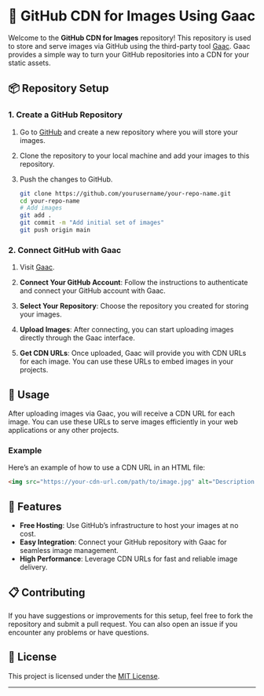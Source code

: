 # 📸 GitHub CDN for Images Using Gaac

Welcome to the **GitHub CDN for Images** repository! This repository is used to store and serve images via GitHub using the third-party tool [Gaac](https://gaac.vercel.app). Gaac provides a simple way to turn your GitHub repositories into a CDN for your static assets.

## 📦 Repository Setup

### 1. **Create a GitHub Repository**

1. Go to [GitHub](https://github.com) and create a new repository where you will store your images.

2. Clone the repository to your local machine and add your images to this repository.

3. Push the changes to GitHub.

   ```sh
   git clone https://github.com/yourusername/your-repo-name.git
   cd your-repo-name
   # Add images
   git add .
   git commit -m "Add initial set of images"
   git push origin main
   ```

### 2. **Connect GitHub with Gaac**

1. Visit [Gaac](https://gaac.vercel.app).

2. **Connect Your GitHub Account**: Follow the instructions to authenticate and connect your GitHub account with Gaac.

3. **Select Your Repository**: Choose the repository you created for storing your images.

4. **Upload Images**: After connecting, you can start uploading images directly through the Gaac interface. 

5. **Get CDN URLs**: Once uploaded, Gaac will provide you with CDN URLs for each image. You can use these URLs to embed images in your projects.

## 📂 Usage

After uploading images via Gaac, you will receive a CDN URL for each image. You can use these URLs to serve images efficiently in your web applications or any other projects.

### Example

Here’s an example of how to use a CDN URL in an HTML file:

```html
<img src="https://your-cdn-url.com/path/to/image.jpg" alt="Description of Image" />
```

## 🚀 Features

- **Free Hosting**: Use GitHub’s infrastructure to host your images at no cost.
- **Easy Integration**: Connect your GitHub repository with Gaac for seamless image management.
- **High Performance**: Leverage CDN URLs for fast and reliable image delivery.

## 📋 Contributing

If you have suggestions or improvements for this setup, feel free to fork the repository and submit a pull request. You can also open an issue if you encounter any problems or have questions.

## 📝 License

This project is licensed under the [MIT License](LICENSE).

---

